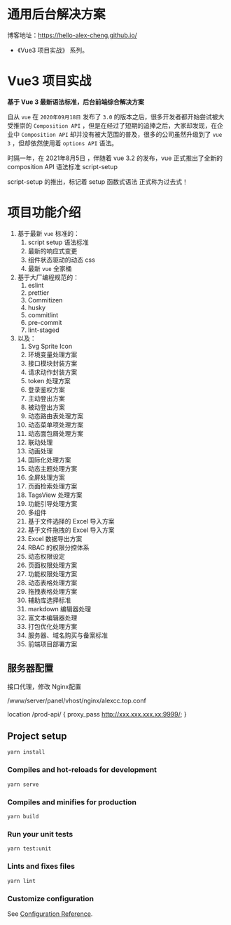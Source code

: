 # 通用后台解决方案

博客地址：https://hello-alex-cheng.github.io/

- 《Vue3 项目实战》 系列。

# Vue3 项目实战

**基于 Vue 3 最新语法标准，后台前端综合解决方案**

自从 `vue` 在 `2020年09月18日` 发布了 `3.0` 的版本之后，很多开发者都开始尝试被大受推崇的 `Composition API` ，但是在经过了短期的追捧之后，大家却发现，在企业中 `Composition API` 却并没有被大范围的普及，很多的公司虽然升级到了 `vue 3` ，但却依然使用着 `options API` 语法。


时隔一年，在 2021年8月5日 ，伴随着 vue 3.2 的发布，vue 正式推出了全新的 composition API 语法标准 script-setup

script-setup 的推出，标记着 setup 函数式语法 正式称为过去式！

# 项目功能介绍

1. 基于最新 `vue` 标准的：
    1. script setup 语法标准
    2. 最新的响应式变更
    3. 组件状态驱动的动态 css
    4. 最新 `vue` 全家桶
2. 基于大厂编程规范的：
    1. eslint
    2. prettier
    3. Commitizen
    4. husky
    5. commitlint
    6. pre-commit
    7. lint-staged
3. 以及：
    1. Svg Sprite Icon
    2. 环境变量处理方案
    3. 接口模块封装方案
    4. 请求动作封装方案
    5. token 处理方案
    6. 登录鉴权方案
    7. 主动登出方案
    8. 被动登出方案
    9. 动态路由表处理方案
    10. 动态菜单项处理方案
    11. 动态面包屑处理方案
    12. 联动处理
    13. 动画处理
    14. 国际化处理方案
    15. 动态主题处理方案
    16. 全屏处理方案
    17. 页面检索处理方案
    18. TagsView 处理方案
    19. 功能引导处理方案
    20. 多组件
    21. 基于文件选择的 Excel 导入方案
    22. 基于文件拖拽的 Excel 导入方案
    23. Excel 数据导出方案
    24. RBAC 的权限分控体系
    25. 动态权限设定
    26. 页面权限处理方案
    27. 功能权限处理方案
    28. 动态表格处理方案
    29. 拖拽表格处理方案
    30. 辅助库选择标准
    31. markdown 编辑器处理
    32. 富文本编辑器处理
    33. 打包优化处理方案
    34. 服务器、域名购买与备案标准
    36. 前端项目部署方案

## 服务器配置

接口代理，修改 Nginx配置

/www/server/panel/vhost/nginx/alexcc.top.conf

<!-- 开启代理，将所有 prod-api 开头的接口，代理到 node 服务上 -->
location /prod-api/
{
    proxy_pass http://xxx.xxx.xxx.xx:9999/;
}

## Project setup
```
yarn install
```

### Compiles and hot-reloads for development
```
yarn serve
```

### Compiles and minifies for production
```
yarn build
```

### Run your unit tests
```
yarn test:unit
```

### Lints and fixes files
```
yarn lint
```

### Customize configuration
See [Configuration Reference](https://cli.vuejs.org/config/).
